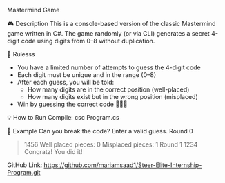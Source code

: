Mastermind Game 

🎮 Description
This is a console-based version of the classic Mastermind game written in C#. The game randomly (or via CLI) generates a secret 4-digit code using digits from 0–8 without duplication.

🧠 Rulesss
- You have a limited number of attempts to guess the 4-digit code
- Each digit must be unique and in the range (0–8)
- After each guess, you will be told:
  - How many digits are in the correct position (well-placed)
  - How many digits exist but in the wrong position (misplaced)
- Win by guessing the correct code 🎉🎉🎉

💡 How to Run
Compile:
csc Program.cs

📌 Example
Can you break the code? Enter a valid guess.
Round 0
>1456
Well placed pieces: 0
Misplaced pieces: 1
Round 1
>1234
Congratz! You did it!


GitHub Link: https://github.com/mariamsaad1/Steer-Elite-Internship-Program.git
